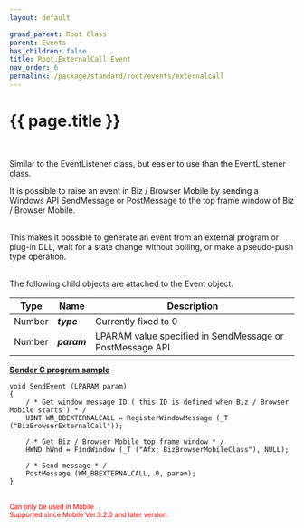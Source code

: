 ```yaml
---
layout: default

grand_parent: Root Class
parent: Events
has_children: false
title: Root.ExternalCall Event
nav_order: 6
permalink: /package/standard/root/events/externalcall
---
```

# {{ page.title }}
<br>

Similar to the EventListener class, but easier to use than the EventListener class.<br>

It is possible to raise an event in Biz / Browser Mobile by sending a Windows API SendMessage or PostMessage to the top frame window of Biz / Browser Mobile.<br><br>

This makes it possible to generate an event from an external program or plug-in DLL, wait for a state change without polling, or make a pseudo-push type operation.<br><br>

The following child objects are attached to the Event object.

| Type   | Name        | Description                                              |
|--------|-------------|----------------------------------------------------------|
| Number | **_type_**  | Currently fixed to 0                                     |
| Number | **_param_** | LPARAM value specified in SendMessage or PostMessage API |


<b><u>Sender C program sample</u></b><br>

```
void SendEvent (LPARAM param)
{
    / * Get window message ID ( this ID is defined when Biz / Browser Mobile starts ) * /
    UINT WM_BBEXTERNALCALL = RegisterWindowMessage (_T ("BizBrowserExternalCall"));
 
    / * Get Biz / Browser Mobile top frame window * /
    HWND hWnd = FindWindow (_T ("Afx: BizBrowserMobileClass"), NULL);
 
    / * Send message * /
    PostMessage (WM_BBEXTERNALCALL, 0, param);
}
```


<br><small><span style="color:red">Can only be used in Mobile</span></small>
<br><small><span style="color:red">Supported since Mobile Ver.3.2.0 and later version.</span></small>